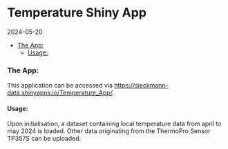 Temperature Shiny App
================
2024-05-20

- [The App:](#the-app)
  - [Usage:](#usage)

### The App:

This application can be accessed via
<https://sieckmann-data.shinyapps.io/Temperature_App/>.

#### Usage:

Upon initialisation, a dataset containing local temperature data from
april to may 2024 is loaded. Other data originating from the ThermoPro
Sensor TP357S can be uploaded.
